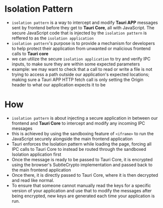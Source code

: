 # **Isolation Pattern**
- `isolation pattern` is a way to intercept and modify **Tauri APP** messages sent by frontend before they get to **Tauri Core**, all with JavaScript. The secure JavaScript code that is injected by the `isolation pattern` is reffered to as the `isolation application`
- `isolation pattern`'s purpose is to provide a mechanism for developers to help protect their application from unwanted or malicious frontend calls to **Tauri core**
- we can utilize the secure `isolation application` to try and verify IPC inputs, to make sure they are within some expected parameters
- example: we may want to check that a call to read or write a file is not trying to access a path outside our application's expected locations; making sure a Tauri APP HTTP fetch call is only setting the Origin header to what our application expects it to be

# **How**
- `isolation pattern` is about injecting a secure application in between our frontend and **Tauri Core** to intercept and modify any incoming IPC messages
- this is achieved by using the sandboxing feature of `<iframe>` to run the JavaScript securely alongside the main frontend application
- Tauri enforces the Isolation pattern while loading the page, forcing all IPC calls to Tauri Core to instead be routed through the sandboxed Isolation application first
- Once the message is ready to be passed to Tauri Core, it is encrypted using the browser's SubtleCrypto implementation and passed back to the main frontend application
- Once there, it is directly passed to Tauri Core, where it is then decrypted and read like normal.
- To ensure that someone cannot manually read the keys for a specific version of your application and use that to modify the messages after being encrypted, new keys are generated each time your application is run.